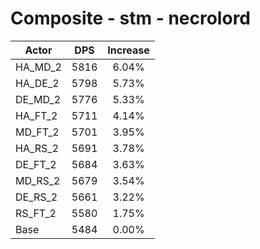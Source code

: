 # Composite - stm - necrolord
| Actor | DPS | Increase |
|---|:---:|:---:|
|HA_MD_2|5816|6.04%|
|HA_DE_2|5798|5.73%|
|DE_MD_2|5776|5.33%|
|HA_FT_2|5711|4.14%|
|MD_FT_2|5701|3.95%|
|HA_RS_2|5691|3.78%|
|DE_FT_2|5684|3.63%|
|MD_RS_2|5679|3.54%|
|DE_RS_2|5661|3.22%|
|RS_FT_2|5580|1.75%|
|Base|5484|0.00%|
